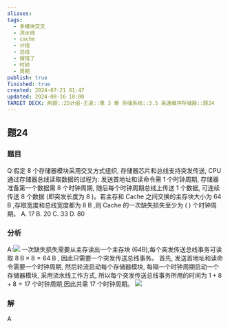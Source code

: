 ```yaml
---
aliases: 
tags:
  - 多模块交叉
  - 流水线
  - cache
  - 计组
  - 总线
  - 做错了
  - 时钟
  - 周期
publish: true
finished: true
created: 2024-07-21 01:47
updated: 2024-08-16 18:00
TARGET DECK: 刷题::25计组-王道::第 3 章 存储系统::3.5 高速缓冲存储器::题24
---
```


## 题24
### 题目
Q:假定 8 个存储器模块采用交叉方式组织, 存储器芯片和总线支持突发传送, CPU 通过存储器总线读取数据的过程为: 发送首地址和读命令需 1 个时钟周期, 存储器准备第一个数据需 8 个时钟周期, 随后每个时钟周期总线上传送 1 个数据, 可连续传送 8 个数据 (即突发长度为 8 )。若主存和 Cache 之间交换的主存块大小为 ${64}\mathrm{\;B}$ ,存取宽度和总线宽度都为 $8\mathrm{\;B}$ ,则 Cache 的一次缺失损失至少为 ( ) 个时钟周期。
A. 17 B. 20 C. 33 D. 80
### 分析
A:![](https://img.hwenyi.live/202408111914632.webp)
一次缺失损失需要从主存读出一个主存块 (64B),每个突发传送总线事务可读取 $8\mathrm{\;B} \times  8 = {64}\mathrm{\;B}$ , 因此只需要一个突发传送总线事务。
首先, 发送首地址和读命令需要一个时钟周期, 然后轮流启动每个存储器模块, 每隔一个时钟周期启动一个存储器模块, 采用流水线工作方式, 所以每个突发传送总线事务所用的时间为 $1 + 8 + 8 = {17}$ 个时钟周期,因此共需 17 个时钟周期。
![](https://img.hwenyi.live/202408111913839.webp)
### 解
A
